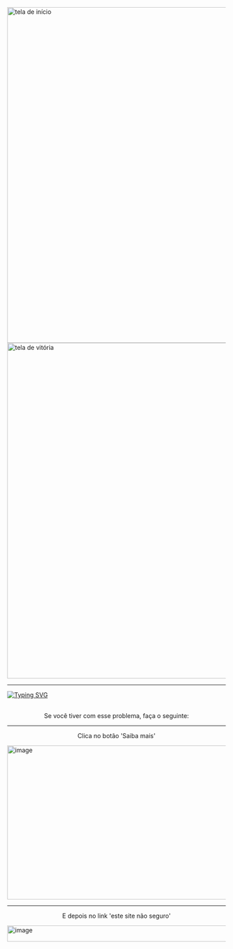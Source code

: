 <img width="1599" height="772" alt="tela de início" src="https://github.com/user-attachments/assets/6c85685a-e895-4963-b234-b037fa616a6b" />
<img width="1599" height="772" alt="tela de vitória" src="https://github.com/user-attachments/assets/be6690e6-508a-4fbe-880c-6d6596cb9f01" />
<hr></hr>
<a href="https://git.io/typing-svg"><img src="https://readme-typing-svg.demolab.com?font=Fira+Code&size=30&letterSpacing=-1px&pause=1000&color=F7F7F7&background=FF0000&center=true&vCenter=true&width=1035&lines=-+Problema%3A+'%F0%9F%9B%91+Site+Perigoso'" alt="Typing SVG" /></a>
<br></br>
<p align="center">Se você tiver com esse problema, faça o seguinte:</p>
<hr></hr>
<p align="center">Clica no botão 'Saiba mais'</p>
<img width="651" height="354" alt="image" src="https://github.com/user-attachments/assets/494a20cb-8934-4f0f-8175-cb247fea9742" />
<hr></hr>
<p align="center">E depois no link 'este site não seguro'</p>
<img width="553" height="37" alt="image" src="https://github.com/user-attachments/assets/a927cd7a-52fe-4a7a-b460-de8f00293dc2" />
